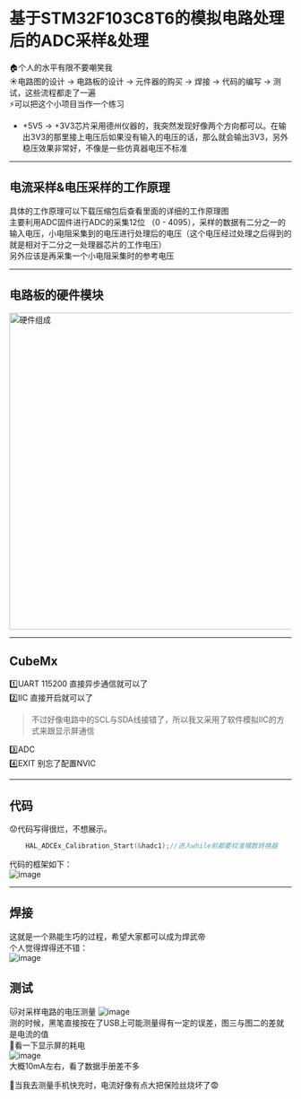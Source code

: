 # 基于STM32F103C8T6的模拟电路处理后的ADC采样&处理  
🏠个人的水平有限不要嘲笑我  
☀️电路图的设计 -> 电路板的设计 -> 元件器的购买 -> 焊接 -> 代码的编写 -> 测试，这些流程都走了一遍  
⚡可以把这个小项目当作一个练习  
* +5V5 -> +3V3芯片采用德州仪器的，我突然发现好像两个方向都可以。在输出3V3的那里接上电压后如果没有输入的电压的话，那么就会输出3V3，另外稳压效果非常好，不像是一些仿真器电压不标准
***
## 电流采样&电压采样的工作原理  
具体的工作原理可以下载压缩包后查看里面的详细的工作原理图  
主要利用ADC固件进行ADC的采集12位
（0 - 4095），采样的数据有二分之一的输入电压，小电阻采集到的电压进行处理后的电压（这个电压经过处理之后得到的就是相对于二分之一处理器芯片的工作电压）  
另外应该是再采集一个小电阻采集时的参考电压  
***
## 电路板的硬件模块  
<img width="565" alt="硬件组成" src="https://github.com/user-attachments/assets/3a0a7146-c043-414f-b359-95b208a41e95" />    

***  

## CubeMx  
1️⃣UART 115200 直接异步通信就可以了  
2️⃣IIC  直接开启就可以了
> 不过好像电路中的SCL与SDA线接错了，所以我又采用了软件模拟IIC的方式来跟显示屏通信

3️⃣ADC  
4️⃣EXIT  别忘了配置NVIC    
***

## 代码
😟代码写得很烂，不想展示。
```c
	HAL_ADCEx_Calibration_Start(&hadc1);//进入while前都要校准模数转换器
```

代码的框架如下：  
![image](https://github.com/user-attachments/assets/503992b9-2908-4373-bbf4-ef852638682f)  
***  

## 焊接
这就是一个熟能生巧的过程，希望大家都可以成为焊武帝  
个人觉得焊得还不错：  
![image](https://github.com/user-attachments/assets/6d02b238-1ff2-44dd-af27-ac60194a745f)  

## 测试
🐱对采样电路的电压测量
![image](https://github.com/user-attachments/assets/5a99a610-fb02-4b72-9f90-46f9af5613e2)  
测的时候，黑笔直接按在了USB上可能测量得有一定的误差，图三与图二的差就是电流的值  
🐶看一下显示屏的耗电  
![image](https://github.com/user-attachments/assets/ecd15b1d-ea02-42cf-b9c5-575dd3bbfa99)  
大概10mA左右，看了数据手册差不多

🐰当我去测量手机快充时，电流好像有点大把保险丝烧坏了😨





